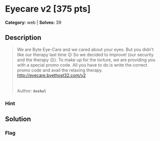 # Eyecare v2 [375 pts]

**Category:** web
| **Solves:** 39

## Description
>We are Byte Eye-Care and we cared about your eyes. But you didn’t like our therapy last time 😔 So we decided to improve! (our security and the therapy 😉). To make up for the torture, we are providing you with a special promo code. All you have to do is write the correct promo code and avail the relaxing therapy.<br>http://eyecare.byethost32.com/v2<br><br><br>Author: **```Anshul```**

### Hint
 
## Solution

### Flag

